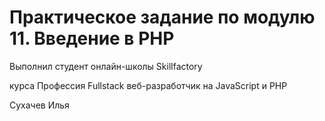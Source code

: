 # Практическое задание по модулю 11. Введение в PHP

Выполнил студент oнлайн-школы Skillfactory

курса Профессия Fullstack веб-разработчик на JavaScript и PHP

Сухачев Илья
